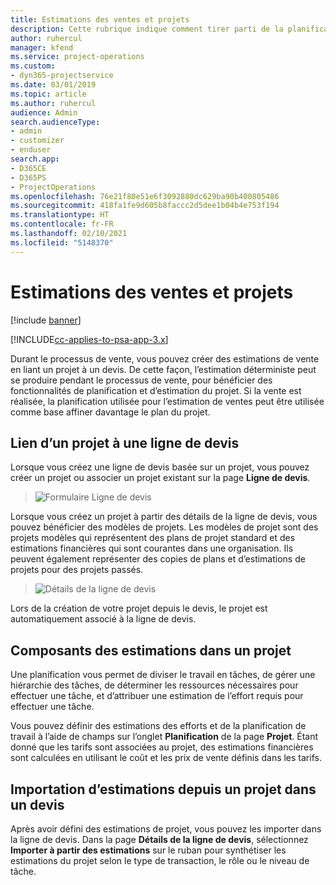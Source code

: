 ```yaml
---
title: Estimations des ventes et projets
description: Cette rubrique indique comment tirer parti de la planification et des estimations dans le processus de vente.
author: ruhercul
manager: kfend
ms.service: project-operations
ms.custom:
- dyn365-projectservice
ms.date: 03/01/2019
ms.topic: article
ms.author: ruhercul
audience: Admin
search.audienceType:
- admin
- customizer
- enduser
search.app:
- D365CE
- D365PS
- ProjectOperations
ms.openlocfilehash: 76e21f80e51e6f3092880dc629ba90b400805486
ms.sourcegitcommit: 418fa1fe9d605b8faccc2d5dee1b04b4e753f194
ms.translationtype: HT
ms.contentlocale: fr-FR
ms.lasthandoff: 02/10/2021
ms.locfileid: "5148370"
---
```

# <a name="sales-estimates-and-projects"></a>Estimations des ventes et projets

[!include [banner](../includes/psa-now-project-operations.md)]

[!INCLUDE[cc-applies-to-psa-app-3.x](../includes/cc-applies-to-psa-app-3x.md)]

Durant le processus de vente, vous pouvez créer des estimations de vente en liant un projet à un devis. De cette façon, l’estimation déterministe peut se produire pendant le processus de vente, pour bénéficier des fonctionnalités de planification et d’estimation du projet. Si la vente est réalisée, la planification utilisée pour l’estimation de ventes peut être utilisée comme base affiner davantage le plan du projet.

## <a name="linking-a-project-to-a-quote-line"></a>Lien d’un projet à une ligne de devis

Lorsque vous créez une ligne de devis basée sur un projet, vous pouvez créer un projet ou associer un projet existant sur la page **Ligne de devis**. 

> ![Formulaire Ligne de devis](media/project-8.png)
 
Lorsque vous créez un projet à partir des détails de la ligne de devis, vous pouvez bénéficier des modèles de projets. Les modèles de projet sont des projets modèles qui représentent des plans de projet standard et des estimations financières qui sont courantes dans une organisation. Ils peuvent également représenter des copies de plans et d’estimations de projets pour des projets passés.

> ![Détails de la ligne de devis](media/project-9.png)
  
Lors de la création de votre projet depuis le devis, le projet est automatiquement associé à la ligne de devis.

## <a name="components-of-estimates-in-a-project"></a>Composants des estimations dans un projet

Une planification vous permet de diviser le travail en tâches, de gérer une hiérarchie des tâches, de déterminer les ressources nécessaires pour effectuer une tâche, et d’attribuer une estimation de l’effort requis pour effectuer une tâche.

Vous pouvez définir des estimations des efforts et de la planification de travail à l’aide de champs sur l’onglet **Planification** de la page **Projet**. Étant donné que les tarifs sont associées au projet, des estimations financières sont calculées en utilisant le coût et les prix de vente définis dans les tarifs.

## <a name="importing-estimates-from-a-project-into-a-quote"></a>Importation d’estimations depuis un projet dans un devis

Après avoir défini des estimations de projet, vous pouvez les importer dans la ligne de devis. Dans la page **Détails de la ligne de devis**, sélectionnez **Importer à partir des estimations** sur le ruban pour synthétiser les estimations du projet selon le type de transaction, le rôle ou le niveau de tâche.
